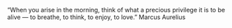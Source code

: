 “When you arise in the morning, think of what a precious privilege it is to be alive — to breathe, to think, to enjoy, to love.”
                                                                                                             Marcus Aurelius
